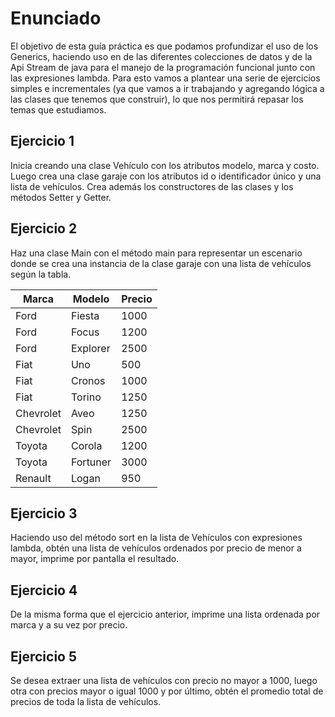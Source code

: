 # Enunciado 
El objetivo de esta guía práctica es que podamos profundizar el uso de los Generics, haciendo uso en de las diferentes colecciones de datos y de la Api Stream de java para el manejo de la programación funcional junto con las expresiones lambda. Para esto vamos a plantear una serie de ejercicios simples e incrementales (ya que vamos a ir trabajando y agregando lógica a las clases que tenemos que construir), lo que nos permitirá repasar los temas que estudiamos.

## Ejercicio 1
Inicia creando una clase Vehículo con los atributos modelo, marca y costo. Luego crea una clase garaje con los atributos id o identificador único y una lista de vehículos. Crea además los constructores de las clases y los métodos Setter y Getter.

## Ejercicio 2
Haz una clase Main con el método main para representar un escenario donde se crea una instancia de la clase garaje con una lista de vehículos según la tabla.


| Marca     | Modelo   | Precio |
|-----------|----------|--------|
| Ford      | Fiesta   | 1000   |
| Ford      | Focus    | 1200   |
| Ford      | Explorer | 2500   |
| Fiat      | Uno      | 500    |
| Fiat      | Cronos   | 1000   |
| Fiat      | Torino   | 1250   |
| Chevrolet | Aveo     | 1250   |
| Chevrolet | Spin     | 2500   |
| Toyota    | Corola   | 1200   |
| Toyota    | Fortuner | 3000   |
| Renault   | Logan    | 950    |

## Ejercicio 3
Haciendo uso del método sort en la lista de Vehículos con expresiones lambda, obtén una lista de vehículos ordenados por precio de menor a mayor, imprime por pantalla el resultado.

## Ejercicio 4
De la misma forma que el ejercicio anterior, imprime una lista ordenada por marca y a su vez por precio.

## Ejercicio 5
Se desea extraer una lista de vehículos con precio no mayor a 1000, luego otra con precios mayor o igual 1000 y por último, obtén el promedio total de precios de toda la lista de vehículos.

